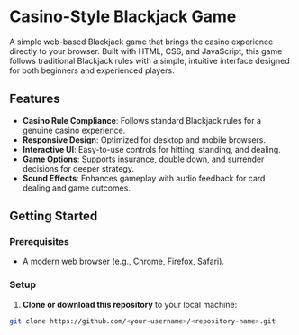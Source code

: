 # Casino-Style Blackjack Game

A simple web-based Blackjack game that brings the casino experience directly to your browser. Built with HTML, CSS, and JavaScript, this game follows traditional Blackjack rules with a simple, intuitive interface designed for both beginners and experienced players.

## Features

- **Casino Rule Compliance**: Follows standard Blackjack rules for a genuine casino experience.
- **Responsive Design**: Optimized for desktop and mobile browsers.
- **Interactive UI**: Easy-to-use controls for hitting, standing, and dealing.
- **Game Options**: Supports insurance, double down, and surrender decisions for deeper strategy.
- **Sound Effects**: Enhances gameplay with audio feedback for card dealing and game outcomes.

## Getting Started

### Prerequisites

- A modern web browser (e.g., Chrome, Firefox, Safari).

### Setup

1. **Clone or download this repository** to your local machine:

```bash
git clone https://github.com/<your-username>/<repository-name>.git

